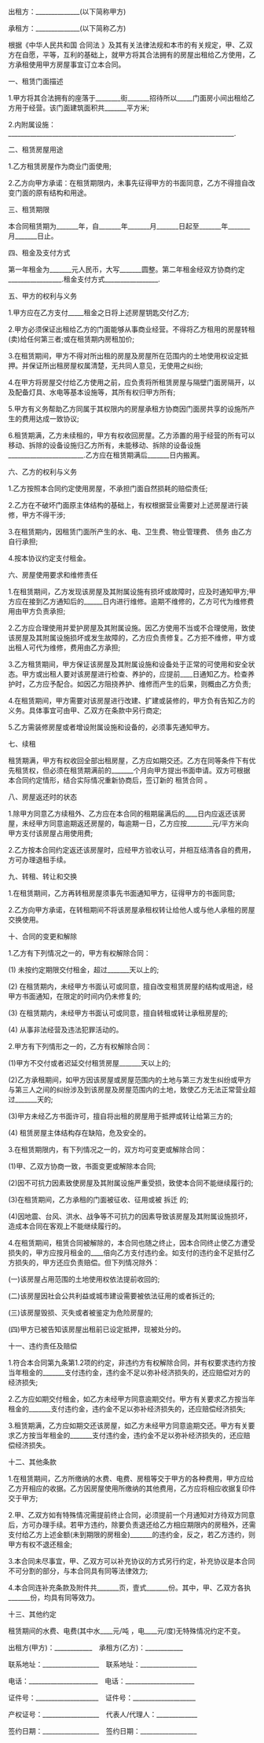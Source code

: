 
 


出租方：______________(以下简称甲方)


承租方：______________(以下简称乙方)


根据《中华人民共和国
合同法
》及其有关法律法规和本市的有关规定，甲、乙双方在自愿，平等，互利的基础上，就甲方将其合法拥有的房屋出租给乙方使用，乙方承租使用甲方房屋事宜订立本合同。


一、租赁门面描述


1.甲方将其合法拥有的座落于________街_______招待所以_____门面房小间出租给乙方用于经营。该门面建筑面积共_______平方米;


2.内附属设施：________________________________________________________________________.


二、租赁房屋用途


1.乙方租赁房屋作为商业门面使用;


2.乙方向甲方承诺：在租赁期限内，未事先征得甲方的书面同意，乙方不得擅自改变门面的原有结构和用途。


三、租赁期限


本合同租赁期为_______年，自_______年_______月_______日起至_______年_______月_______日止。


四、租金及支付方式


第一年租金为_______元人民币，大写_______圆整。第二年租金经双方协商约定_________________.租金支付方式_________________.


五、甲方的权利与义务


1.甲方应在乙方支付_____租金之日将上述房屋钥匙交付乙方;


2.甲方必须保证出租给乙方的门面能够从事商业经营。不得将乙方租用的房屋转租(卖)给任何第三者;或在租赁期内房租加价;


3.在租赁期间，甲方不得对所出租的房屋及房屋所在范围内的土地使用权设定抵押。并保证所出租房屋权属清楚，无共同人意见，无使用之纠纷;


4.在甲方将房屋交付给乙方使用之前，应负责将所租赁房屋与隔壁门面房隔开，以及配备灯具、水电等基本设施等，其所有权归甲方所有;


5.甲方有义务帮助乙方同属于其权限内的房屋承租方协商因门面房共享的设施所产生的费用达成一致协议;


6.租赁期满，乙方未续租的，甲方有权收回房屋。乙方添置的用于经营的所有可以移动、拆除的设备设施归乙方所有，未能移动、拆除的设备设施________________________.乙方应在租赁期满后_______日内搬离。


六、乙方的权利与义务


1.乙方按照本合同约定使用房屋，不承担门面自然损耗的赔偿责任;


2.乙方在不破坏门面原主体结构的基础上，有权根据营业需要对上述房屋进行装修，甲方不得干涉;


3.在租赁期内，因租赁门面所产生的水、电、卫生费、物业管理费、
债务
由乙方自行承担;


4.按本协议约定支付租金。


六、房屋使用要求和维修责任


1.在租赁期间，乙方发现该房屋及其附属设施有损坏或故障时，应及时通知甲方;甲方应在接到乙方通知后的______日内进行维修。逾期不维修的，乙方可代为维修费用由甲方负责承担;


2.乙方应合理使用并爱护房屋及其附属设施。因乙方使用不当或不合理使用，致使该房屋及其附属设施损坏或发生故障的，乙方应负责修复。乙方拒不维修，甲方或出租人可代为维修，费用由乙方承担;


3.乙方租赁期间，甲方保证该房屋及其附属设施和设备处于正常的可使用和安全状态。甲方或出租人要对该房屋进行检查、养护的，应提前____日通知乙方。检查养护时，乙方应予配合。如因乙方阻挠养护、维修而产生的后果，则概由乙方负责;


4.在租赁期间，甲方需要对该房屋进行改建、扩建或装修的，甲方负有告知乙方的义务。具体事宜可由甲、乙双方在条款中另行商定;


5.乙方需装修房屋或者增设附属设施和设备的，必须事先通知甲方。


七、续租


租赁期满，甲方有权收回全部出租房屋，乙方应如期交还。乙方在同等条件下有优先租赁权，但必须在租赁期满前的_______个月向甲方提出书面申请。双方可根据本合同约定情形，结合实际情况重新协商后，签订新的
租赁合同
。


八、房屋返还时的状态


1.除甲方同意乙方续租外、乙方应在本合同的租期届满后的____日内应返还该房屋，未经甲方同意逾期返还房屋的，每逾期一日，乙方应按________元/平方米向甲方支付该房屋占用使用费;


2.乙方按本合同约定返还该房屋时，应经甲方验收认可，并相互结清各自的费用，方可办理退租手续。


九、转租、转让和交换


1.在租赁期间，乙方再转租房屋须事先书面通知甲方，征得甲方的书面同意;


2.乙方向甲方承诺，在转租期间不将该房屋承租权转让给他人或与他人承租的房屋交换使用。


十、合同的变更和解除


1.乙方有下列情况之一的，甲方有权解除合同：


(1) 未按约定期限交付租金，超过_______天以上的;


(2) 在租赁期内，未经甲方书面认可或同意，擅自改变租赁房屋的结构或用途，经甲方书面通知，在限定的时间内仍未修复的;


(3) 在租赁期内，未经甲方书面认可或同意，擅自转租或转让承租房屋的;


(4) 从事非法经营及违法犯罪活动的。


2.甲方有下列情形之一的，乙方有权解除合同：


(1)甲方不交付或者迟延交付租赁房屋_______天以上的;


(2)乙方承租期间，如甲方因该房屋或房屋范围内的土地与第三方发生纠纷或甲方与第三人之间的纠纷涉及到该房屋及房屋范围内的土地，致使乙方无法正常营业超过_______天的;


(3)甲方未经乙方书面许可，擅自将出租的房屋用于抵押或转让给第三方的;


(4) 租赁房屋主体结构存在缺陷，危及安全的。


3.在租赁期限内，有下列情况之一的，双方均可变更或解除合同：


(1)甲、乙双方协商一致，书面变更或解除本合同;


(2)因不可抗力因素致使房屋及其附属设施严重受损，致使本合同不能继续履行的;


(3)在租赁期间，乙方承租的门面被征收、征用或被
拆迁
的;


(4)因地震、台风、洪水、战争等不可抗力的因素导致该房屋及其附属设施损坏，造成本合同在客观上不能继续履行的。


4.在租赁期间，租赁合同被解除的，本合同也随之终止，因本合同终止使乙方遭受损失的，甲方应按月租金的____倍向乙方支付违约金。如支付的违约金不足抵付乙方损失的，甲方还应负责赔偿。但下列情况除外：


(一)该房屋占用范围的土地使用权依法提前收回的;


(二)该房屋因社会公共利益或城市建设需要被依法征用的或者拆迁的;


(三)该房屋毁损、灭失或者被鉴定为危险房屋的;


(四)甲方已被告知该房屋出租前已设定抵押，现被处分的。


十一、违约责任及赔偿


1.符合本合同第九条第1.2项的约定，非违约方有权解除合同，并有权要求违约方按当年租金的_______支付违约金，违约金不足以弥补经济损失的，还应赔偿对方的经济损失;


2.乙方应如期交付租金，如乙方未经甲方同意逾期交付。甲方有关要求乙方按当年租金的_______支付违约金，违约金不足以弥补经济损失的，还应赔偿经济损失;


3.租赁期满，乙方应如期交还该房屋，如乙方未经甲方同意逾期交还。甲方有关要求乙方按当年租金的_______支付违约金，违约金不足以弥补经济损失的，还应赔偿经济损失。


十二、其他条款


1.在租赁期间，乙方所缴纳的水费、电费、房租等交于甲方的各种费用，甲方应给乙方开相应的收据。乙方因房屋使用所缴纳的其他费用，乙方应将相应收据复印件交于甲方;


2.甲、乙双方如有特殊情况需提前终止合同，必须提前一个月通知对方待双方同意后，方可办理手续。若甲方违约，除要负责退还给乙方相应期限内的房租外，还需支付给乙方上述金额(未到期限的房租金)_______的违约金，反之，若乙方违约，则甲方有权不退还租金;


3.本合同未尽事宜，甲、乙双方可以补充协议的方式另行约定，补充协议是本合同不可分割的部分，与本合同具有同等法律效力;


4.本合同连补充条款及附件共_______页，壹式_______份。其中，甲、乙双方各执_______份，均具有同等效力。


十三、其他约定


租赁期间的水费、电费(其中水____元/吨 ，电____元/度)无特殊情况约定不变。


出租方(甲方)：____________　承租方(乙方)：____________


联系地址：__________________　联系地址：__________________


电话：______________________　电话：______________________


证件号：____________________　证件号：____________________


产权证号：__________________　代表人/代理人：_____________


签约日期：__________________　签约日期：__________________
 


 

 
 
 
 
 
  


  
 

  


  


  
 
 
 
 

